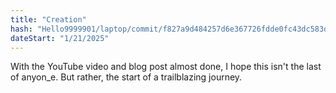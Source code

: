 ```yaml
---
title: "Creation"
hash: "Hello9999901/laptop/commit/f827a9d484257d6e367726fdde0fc43dc583dc5e"
dateStart: "1/21/2025"
---
```


With the YouTube video and blog post almost done, I hope this isn't the last of anyon_e. But rather, the start of a trailblazing journey.

